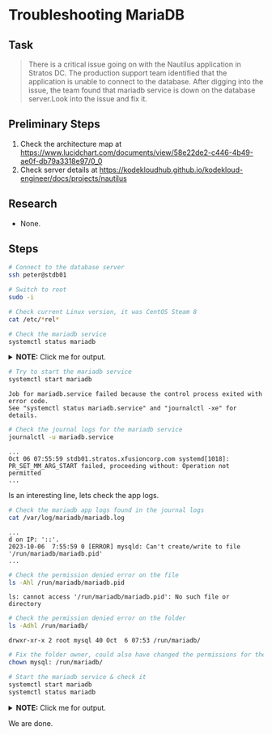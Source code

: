# Troubleshooting MariaDB

## Task

> There is a critical issue going on with the Nautilus application in Stratos DC. The production support team identified that the application is unable to connect to the database. After digging into the issue, the team found that mariadb service is down on the database server.Look into the issue and fix it.

## Preliminary Steps

1. Check the architecture map at https://www.lucidchart.com/documents/view/58e22de2-c446-4b49-ae0f-db79a3318e97/0_0
2. Check server details at https://kodekloudhub.github.io/kodekloud-engineer/docs/projects/nautilus

## Research

* None.

## Steps

```bash
# Connect to the database server
ssh peter@stdb01

# Switch to root
sudo -i

# Check current Linux version, it was CentOS Steam 8
cat /etc/*rel*

# Check the mariadb service
systemctl status mariadb
```

<details>
  <summary><b>NOTE:</b> Click me for output.</summary>

```
● mariadb.service - MariaDB 10.3 database server
   Loaded: loaded (/usr/lib/systemd/system/mariadb.service; enabled; vendor preset: disabled)
   Active: inactive (dead) since Fri 2023-10-06 07:53:56 UTC; 1min 42s ago
     Docs: man:mysqld(8)
           https://mariadb.com/kb/en/library/systemd/
  Process: 775 ExecStartPost=/usr/libexec/mysql-check-upgrade (code=exited, status=0/SUCCESS)
  Process: 732 ExecStart=/usr/libexec/mysqld --basedir=/usr $MYSQLD_OPTS $_WSREP_NEW_CLUSTER (code=exited, status=0/SUCCESS)
  Process: 567 ExecStartPre=/usr/libexec/mysql-prepare-db-dir mariadb.service (code=exited, status=0/SUCCESS)
  Process: 487 ExecStartPre=/usr/libexec/mysql-check-socket (code=exited, status=0/SUCCESS)
 Main PID: 732 (code=exited, status=0/SUCCESS)
   Status: "MariaDB server is down"

Oct 06 07:53:55 stdb01.stratos.xfusioncorp.com systemd[1]: mariadb.service: Got notification message from PID 732 (STATUS=ensuring dirty
 buffer pool are written to log, EXTEND_TIMEOUT_USEC=30000000)
Oct 06 07:53:55 stdb01.stratos.xfusioncorp.com systemd[1]: mariadb.service: Got notification message from PID 732 (STATUS=Free innodb bu
ffer pool, EXTEND_TIMEOUT_USEC=30000000)
Oct 06 07:53:56 stdb01.stratos.xfusioncorp.com systemd[1]: mariadb.service: Got notification message from PID 732 (STATUS=MariaDB server
 is down)
Oct 06 07:53:56 stdb01.stratos.xfusioncorp.com systemd[1]: mariadb.service: Got notification message from PID 732 (STATUS=MariaDB server
 is down)
Oct 06 07:53:56 stdb01.stratos.xfusioncorp.com systemd[1]: mariadb.service: Child 732 belongs to mariadb.service.
Oct 06 07:53:56 stdb01.stratos.xfusioncorp.com systemd[1]: mariadb.service: Main process exited, code=exited, status=0/SUCCESS
Oct 06 07:53:56 stdb01.stratos.xfusioncorp.com systemd[1]: mariadb.service: Succeeded.
Oct 06 07:53:56 stdb01.stratos.xfusioncorp.com systemd[1]: mariadb.service: Changed stop-sigterm -> dead
Oct 06 07:53:56 stdb01.stratos.xfusioncorp.com systemd[1]: mariadb.service: Job mariadb.service/stop finished, result=done
Oct 06 07:53:56 stdb01.stratos.xfusioncorp.com systemd[1]: Stopped MariaDB 10.3 database server.
```

</details>

```bash
# Try to start the mariadb service
systemctl start mariadb
```

```
Job for mariadb.service failed because the control process exited with error code.
See "systemctl status mariadb.service" and "journalctl -xe" for details.
```

```bash
# Check the journal logs for the mariadb service
journalctl -u mariadb.service
```

```
...
Oct 06 07:55:59 stdb01.stratos.xfusioncorp.com systemd[1018]: PR_SET_MM_ARG_START failed, proceeding without: Operation not permitted
...
```

Is an interesting line, lets check the app logs.

```bash
# Check the mariadb app logs found in the journal logs
cat /var/log/mariadb/mariadb.log
```

```
...
d on IP: '::'.
2023-10-06  7:55:59 0 [ERROR] mysqld: Can't create/write to file '/run/mariadb/mariadb.pid'
...
```

```bash
# Check the permission denied error on the file
ls -Ahl /run/mariadb/mariadb.pid
```

```
ls: cannot access '/run/mariadb/mariadb.pid': No such file or directory
```

```bash
# Check the permission denied error on the folder
ls -Adhl /run/mariadb/
```

```
drwxr-xr-x 2 root mysql 40 Oct  6 07:53 /run/mariadb/
```

```bash
# Fix the folder owner, could also have changed the permissions for the group.
chown mysql: /run/mariadb/

# Start the mariadb service & check it
systemctl start mariadb
systemctl status mariadb
```

<details>
  <summary><b>NOTE:</b> Click me for output.</summary>

```
● mariadb.service - MariaDB 10.3 database server
   Loaded: loaded (/usr/lib/systemd/system/mariadb.service; enabled; vendor preset: disabled)
   Active: active (running) since Fri 2023-10-06 08:02:24 UTC; 19s ago
     Docs: man:mysqld(8)
           https://mariadb.com/kb/en/library/systemd/
  Process: 1382 ExecStartPost=/usr/libexec/mysql-check-upgrade (code=exited, status=0/SUCCESS)
  Process: 1277 ExecStartPre=/usr/libexec/mysql-prepare-db-dir mariadb.service (code=exited, status=0/SUCCESS)
  Process: 1231 ExecStartPre=/usr/libexec/mysql-check-socket (code=exited, status=0/SUCCESS)
 Main PID: 1339 (mysqld)
   Status: "Taking your SQL requests now..."
    Tasks: 30 (limit: 1340692)
   Memory: 79.6M
   CGroup: /docker/4b0be86d16a41421a216f7707b2df9634df404774cefd37b056e16eb12f76828/system.slice/mariadb.service
           └─1339 /usr/libexec/mysqld --basedir=/usr

Oct 06 08:02:24 stdb01.stratos.xfusioncorp.com systemd[1382]: Applying namespace mount on /run/systemd/unit-root/var/tmp
Oct 06 08:02:24 stdb01.stratos.xfusioncorp.com systemd[1382]: Successfully mounted /var/tmp/systemd-private-de5c20b73d1944f0b6f500b1f955
3652-mariadb.service-zpcC8z/tmp to /run/systemd/unit-root/var/tmp
Oct 06 08:02:24 stdb01.stratos.xfusioncorp.com systemd[1382]: mariadb.service: Executing: /usr/libexec/mysql-check-upgrade
Oct 06 08:02:24 stdb01.stratos.xfusioncorp.com systemd[1]: mariadb.service: Child 1382 belongs to mariadb.service.
Oct 06 08:02:24 stdb01.stratos.xfusioncorp.com systemd[1]: mariadb.service: Control process exited, code=exited status=0
Oct 06 08:02:24 stdb01.stratos.xfusioncorp.com systemd[1]: mariadb.service: Got final SIGCHLD for state start-post.
Oct 06 08:02:24 stdb01.stratos.xfusioncorp.com systemd[1]: mariadb.service: Changed start-post -> running
Oct 06 08:02:24 stdb01.stratos.xfusioncorp.com systemd[1]: mariadb.service: Job mariadb.service/start finished, result=done
Oct 06 08:02:24 stdb01.stratos.xfusioncorp.com systemd[1]: Started MariaDB 10.3 database server.
Oct 06 08:02:24 stdb01.stratos.xfusioncorp.com systemd[1]: mariadb.service: Failed to send unit change signal for mariadb.service: Conne
ction reset by peer
```

</details>

We are done.

